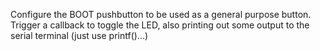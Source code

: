 Configure the BOOT pushbutton to be used as a general purpose button. Trigger a callback to toggle the LED, also printing out some output to the serial terminal (just use printf()...)
